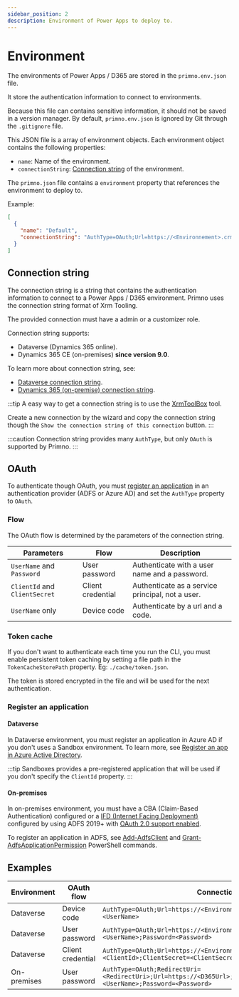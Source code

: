 ```yaml
---
sidebar_position: 2
description: Environment of Power Apps to deploy to.
---
```


# Environment

The environments of Power Apps / D365 are stored in the `primno.env.json` file.

It store the authentication information to connect to environments.

Because this file can contains sensitive information, it should not be saved in a version manager.
By default, `primno.env.json` is ignored by Git through the `.gitignore` file.

This JSON file is a array of environment objects. Each environment object contains the following properties:

- `name`: Name of the environment.
- `connectionString`: [Connection string](#connection-string) of the environment.

The `primno.json` file contains a `environment` property that references the environment to deploy to.

Example:

```json
[
  {
    "name": "Default",
    "connectionString": "AuthType=OAuth;Url=https://<Environnement>.crm.dynamics.com;UserName=<UserName>;Password=<Password>"
  }
]
```

## Connection string

The connection string is a string that contains the authentication information to connect to a Power Apps / D365 environment.
Primno uses the connection string format of Xrm Tooling.

The provided connection must have a admin or a customizer role.

Connection string supports:
- Dataverse (Dynamics 365 online).
- Dynamics 365 CE (on-premises) **since version 9.0**.

To learn more about connection string, see:
- [Dataverse connection string](https://learn.microsoft.com/en-us/power-apps/developer/data-platform/xrm-tooling/use-connection-strings-xrm-tooling-connect).
- [Dynamics 365 (on-premise) connection string](https://learn.microsoft.com/en-us/dynamics365/customerengagement/on-premises/developer/xrm-tooling/use-connection-strings-xrm-tooling-connect?view=op-9-1).

:::tip
A easy way to get a connection string is to use the [XrmToolBox](https://www.xrmtoolbox.com/) tool.

Create a new connection by the wizard and copy the connection string though the `Show the connection string of this connection` button.
:::

:::caution
Connection string provides many `AuthType`, but only `OAuth` is supported by Primno.
:::

## OAuth

To authenticate though OAuth, you must [register an application](#register-an-application) in an authentication provider (ADFS or Azure AD) and set the `AuthType` property to `OAuth`.

### Flow

The OAuth flow is determined by the parameters of the connection string.

| Parameters | Flow | Description |
|-----------|--------|-------------|
| `UserName` and `Password` | User password | Authenticate with a user name and a password. |
| `ClientId` and `ClientSecret` | Client credential | Authenticate as a service principal, not a user. |
| `UserName` only | Device code | Authenticate by a url and a code. |

### Token cache

If you don't want to authenticate each time you run the CLI, you must enable persistent token caching by setting a file path in the `TokenCacheStorePath` property. Eg: `./cache/token.json`.

The token is stored encrypted in the file and will be used for the next authentication.

### Register an application

#### Dataverse

In Dataverse environment, you must register an application in Azure AD if you don't uses a Sandbox environment.
To learn more, see [Register an app in Azure Active Directory](https://learn.microsoft.com/en-us/azure/active-directory/develop/quickstart-register-app).

:::tip
Sandboxes provides a pre-registered application that will be used if you don't specify the `ClientId` property.
:::

#### On-premises

In on-premises environment, you must have a CBA (Claim-Based Authentication) configured or a [IFD (Internet Facing Deployment)](https://learn.microsoft.com/en-us/dynamics365/customerengagement/on-premises/deploy/configure-ifd-for-dynamics-365?view=op-9-1) configured by using ADFS 2019+ with [OAuth 2.0 support enabled](https://learn.microsoft.com/en-us/dynamics365/customerengagement/on-premises/deploy/update-deployment-configuration-settings?view=op-9-1#oauthclaimssettings).

To register an application in ADFS, see [Add-AdfsClient](https://learn.microsoft.com/en-us/powershell/module/adfs/add-adfsclient?view=windowsserver2022-ps) and [Grant-AdfsApplicationPermission](https://learn.microsoft.com/en-us/powershell/module/adfs/grant-adfsapplicationpermission?view=windowsserver2022-ps) PowerShell commands.

## Examples

| Environment | OAuth flow | Connection string |
|-------------|------------|-------------------|
| Dataverse   | Device code | `AuthType=OAuth;Url=https://<Environnement>.crm.dynamics.com;UserName=<UserName>` |
| Dataverse   | User password | `AuthType=OAuth;Url=https://<Environnement>.crm.dynamics.com;UserName=<UserName>;Password=<Password>` |
| Dataverse   | Client credential | `AuthType=OAuth;Url=https://<Environnement>.crm.dynamics.com;ClientId=<ClientId>;ClientSecret=<ClientSecret>;RedirectUri=<RedirectUri>` |
| On-premises | User password | `AuthType=OAuth;RedirectUri=<RedirectUri>;Url=https://<D365Url>;UserName=<Domain>\<UserName>;Password=<Password>` |
